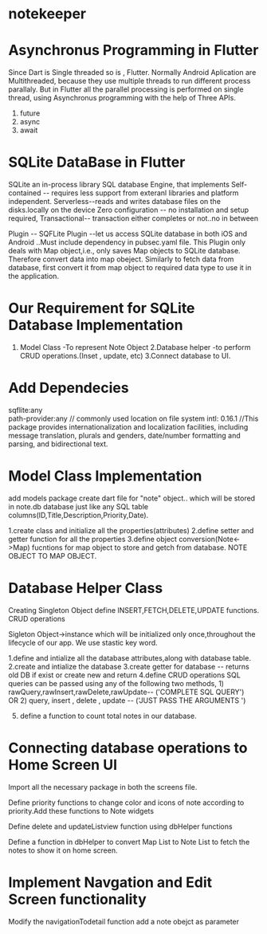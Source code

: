 # notekeeper

# Asynchronus Programming in Flutter

Since Dart is Single threaded so is , Flutter. Normally Android Aplication are Multithreaded, because they use multiple threads to run different process parallaly. But in Flutter all the parallel processing is performed on single thread, using Asynchronus programming with the help of Three APIs.
1. future
2. async
3. await


# SQLite DataBase in Flutter

SQLite an in-process library SQL database Engine, that implements 
Self-contained -- requires less support from exteranl libraries and platform independent.
Serverless--reads and writes database files on the disks.locally  on the device
Zero configuration -- no installation and setup required, 
Transactional-- transaction either completes or not..no in between

Plugin -- SQFLite Plugin --let us access SQLite database in both iOS and Android ..Must include dependency in pubsec.yaml file.
This Plugin only deals with Map object,i.e., only saves Map objects to SQLite database.
Therefore convert data into map obeject.
Similarly to  fetch data from database, first convert it from map object to required data type to use it in the application.


# Our Requirement for SQLite Database Implementation
1. Model Class -To represent Note Object
2.Database helper -to perform CRUD operations.(Inset , update, etc)
3.Connect database to UI.



# Add Dependecies
sqflite:any  
path-provider:any  // commonly used location on file system
intl: 0.16.1    //This package provides internationalization and localization facilities, including message translation, plurals and genders, date/number formatting and parsing, and bidirectional text.

# Model Class Implementation
add models package
create dart file for "note" object.. which  will be stored in note.db database
just like any SQL table 
columns(ID,Title,Description,Priority,Date).

1.create class and initialize all the properties(attributes) 
2.define setter and getter function for  all the properties
3.define  object conversion(Note<->Map) fucntions for map object to store and getch from database. NOTE OBJECT TO MAP OBJECT.


# Database Helper Class
Creating Singleton Object
define INSERT,FETCH,DELETE,UPDATE functions. CRUD operations

Sigleton Object->instance which will be initialized only once,throughout the lifecycle of our app. We use stastic key word.

1.define and intialize all the database attributes,along with database table.
2.create and intialize the database 
3.create getter for database  -- returns old DB if exist or create new and return
4.define CRUD operations
    SQL queries can be passed using any of the following two methods, 
    1) rawQuery,rawInsert,rawDelete,rawUpdate-- ('COMPLETE SQL QUERY')  
    OR
    2) query, insert , delete , update -- ('JUST PASS THE ARGUMENTS ')

5. define a function to count total notes in our database.



# Connecting database operations to Home Screen UI
Import all the necessary package in both the screens file.

Define priority functions to change color and icons of note according to priority.Add these functions to Note widgets

Define  delete and updateListview function using dbHelper functions

Define a function in dbHelper to convert Map List to Note List to fetch the notes to show it on home screen.

# Implement Navgation and Edit Screen functionality
Modify the navigationTodetail function add a note obejct as parameter

